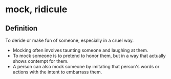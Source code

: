 # mock, ridicule

## Definition

To deride or make fun of someone, especially  in a cruel way.

* Mocking often involves taunting someone and laughing at them.
* To mock someone is to pretend to honor them, but in a way that actually shows contempt for them.
* A person can also mock someone by imitating that person's words or actions with the intent to embarrass them.
